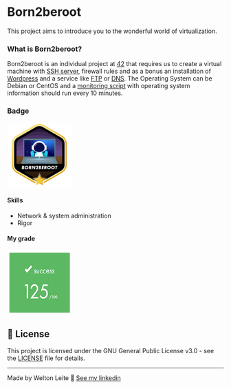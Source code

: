 # Born2beroot
This project aims to introduce you to the wonderful world of virtualization.

### What is Born2beroot?
Born2beroot is an individual project at [42](42sp.org.br) that requires us to create a virtual machine with [SSH server](https://wikipedia.org/wiki/Secure_Shell), firewall rules and as a bonus an installation of [Wordpress](https://wordpress.org/) and a service like [FTP](https://wikipedia.org/wiki/File_Transfer_Protocol) or [DNS](https://www.cloudflare.com/pt-br/learning/dns/what-is-a-dns-server/). The Operating System can be Debian or CentOS and a [monitoring script](monitoring.sh) with operating system information should run every 10 minutes.

### Badge
<img src="./images/born2berootm.png" width="150" height="150"/>

#### Skills
- Network & system administration
- Rigor

#### My grade
<img src="./images/score.png" width="150" height="150"/>

## 📝 License

This project is licensed under the GNU General Public License v3.0 - see the [LICENSE](license) file for details.

---

Made by Welton Leite 👋 [See my linkedin](https://www.linkedin.com/in/welton-leite-b3492985/)
